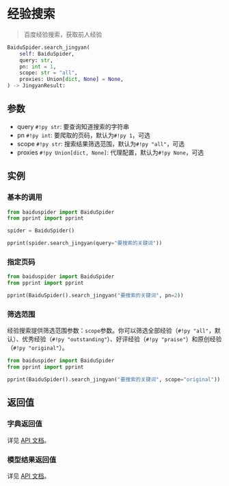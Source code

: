 # 经验搜索

> 百度经验搜索，获取前人经验

```python
BaiduSpider.search_jingyan(
    self: BaiduSpider,
    query: str,
    pn: int = 1,
    scope: str = "all",
    proxies: Union[dict, None] = None,
) -> JingyanResult:
```

## 参数

- query `#!py str`: 要查询知道搜索的字符串
- pn `#!py int`: 要爬取的页码，默认为`#!py 1`，可选
- scope `#!py str`: 搜索结果筛选范围，默认为`#!py "all"`，可选
- proxies `#!py Union[dict, None]`: 代理配置，默认为`#!py None`，可选

## 实例

### 基本的调用

```python hl_lines="6"
from baiduspider import BaiduSpider
from pprint import pprint

spider = BaiduSpider()

pprint(spider.search_jingyan(query="要搜索的关键词"))
```

### 指定页码

```python hl_lines="4"
from baiduspider import BaiduSpider
from pprint import pprint

pprint(BaiduSpider().search_jingyan("要搜索的关键词", pn=2))
```

### 筛选范围

经验搜索提供筛选范围参数：`scope`参数。你可以筛选全部经验（`#!py "all"`，默认）、优秀经验（`#!py "outstanding"`）、好评经验（`#!py "praise"`）和原创经验（`#!py "original"`）。

```python hl_lines="4"
from baiduspider import BaiduSpider
from pprint import pprint

pprint(BaiduSpider().search_jingyan("要搜索的关键词", scope="original"))  # 仅显示原创经验
```

## 返回值

### 字典返回值

详见 [API 文档](/api/baiduspider/__init__.html#baiduspider.__init__.BaiduSpider.search_jingyan)。

### 模型结果返回值

详见 [API 文档](/api/baiduspider/models/jingyan.html)。
